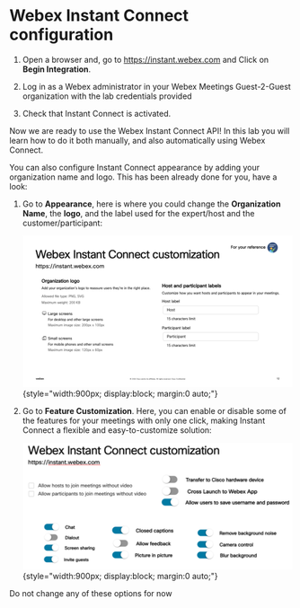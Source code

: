 # Webex Instant Connect configuration

1. Open a browser and, go to https://instant.webex.com and Click on **Begin Integration**.

2. Log in as a Webex administrator in your Webex Meetings Guest-2-Guest organization with the lab credentials provided

3. Check that Instant Connect is activated.

Now we are ready to use the Webex Instant Connect API! In this lab you will learn how to do it both manually,  and also automatically using Webex Connect.

You can also configure Instant Connect appearance by adding your organization name and logo. This has been already done for you, have a look:

1. Go to **Appearance**, here is where you could change the **Organization Name**, the **logo**, and the label used for the expert/host and the customer/participant:

   ![Instant Connect Appearance](images/ic-appearance.png){style="width:900px; display:block; margin:0 auto;"}

2. Go to **Feature Customization**. Here, you can enable or disable some of the features for your meetings with only one click, making Instant Connect a flexible and easy-to-customize solution:

   ![Instant Connect customization](images/ic-customization.png){style="width:900px; display:block; margin:0 auto;"}

Do not change any of these options for now